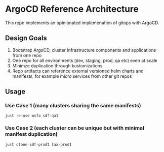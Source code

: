 # ArgoCD Reference Architecture

This repo implements an opinionated implemenation of gitops with ArgoCD.

## Design Goals

1. Bootstrap ArgoCD, cluster infrastructure components and applications from one repo
1. One repo for all environments (dev, staging, prod, qa etc) even at scale
1. Minimze duplication through kustomizations
1. Repo artifacts can reference external versioned helm charts and manifests, for example micro services from other git repos

## Usage

### Use Case 1 (many clusters sharing the same manifests)

```
just re-use osfa sdf-qa1
```

### Use Case 2 (each cluster can be unique but with minimal manifest duplication)

```
just clone sdf-prod1 lax-prod1
```
